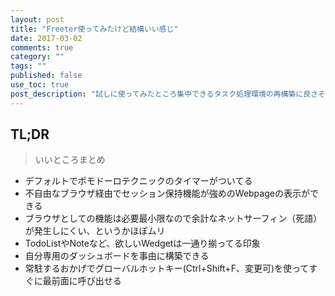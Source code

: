 ```yaml
---
layout: post
title: "Freeter使ってみたけど結構いい感じ"
date: 2017-03-02
comments: true
category: ""
tags: ""
published: false
use_toc: true
post_description: "試しに使ってみたところ集中できるタスク処理環境の再構築に良さそうだったので紹介。" 
---
```


## TL;DR

> いいところまとめ

* デフォルトでポモドーロテクニックのタイマーがついてる
* 不自由なブラウザ経由でセッション保持機能が強めのWebpageの表示ができる
* ブラウザとしての機能は必要最小限なので余計なネットサーフィン（死語）が発生しにくい、というかほぼムリ
* TodoListやNoteなど、欲しいWedgetは一通り揃ってる印象
* 自分専用のダッシュボードを事由に構築できる
* 常駐するおかげでグローバルホットキー(Ctrl+Shift+F、変更可)を使ってすぐに最前面に呼び出せる